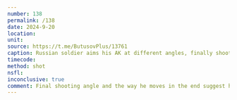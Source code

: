 ```yaml
---
number: 138
permalink: /138
date: 2024-9-20
location: 
unit: 
source: https://t.me/ButusovPlus/13761
caption: Russian soldier aims his AK at different angles, finally shoots himself
timecode: 
method: shot
nsfl: 
inconclusive: true
comment: Final shooting angle and the way he moves in the end suggest he may be faking it.
---
```

<script async src="https://telegram.org/js/telegram-widget.js?22" data-telegram-post="ButusovPlus/13761" data-width="100%" data-userpic="false"></script>